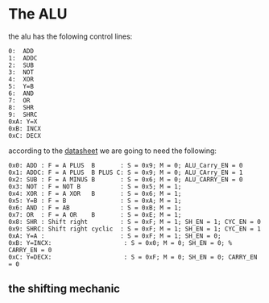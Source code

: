 # The ALU

the alu has the folowing control lines:

```text
0:  ADD
1:  ADDC
2:  SUB
3:  NOT
4:  XOR
5:  Y=B
6:  AND
7:  OR
8:  SHR
9:  SHRC
0xA: Y=X
0xB: INCX
0xC: DECX
```

according to the [datasheet](/Datasheets/74181.pdf) we are going to need the following:

```text
0x0: ADD : F = A PLUS  B       : S = 0x9; M = 0; ALU_Carry_EN = 0
0x1: ADDC: F = A PLUS  B PLUS C: S = 0x9; M = 0; ALU_CArry_EN = 1
0x2: SUB : F = A MINUS B       : S = 0x6; M = 0; ALU_CARRY_EN = 0
0x3: NOT : F = NOT B           : S = 0x5; M = 1;
0x4: XOR : F = A XOR   B       : S = 0x6; M = 1;
0x5: Y=B : F = B               : S = 0xA; M = 1;
0x6: AND : F = AB              : S = 0xB; M = 1;
0x7: OR  : F = A OR    B       : S = 0xE; M = 1;
0x8: SHR : Shift right         : S = 0xF; M = 1; SH_EN = 1; CYC_EN = 0
0x9: SHRC: Shift right cyclic  : S = 0xF; M = 1; SH_EN = 1; CYC_EN = 1
0xA: Y=A :                     : S = 0xF; M = 1; SH_EN = 0;
0xB: Y=INCX:                    : S = 0x0; M = 0; SH_EN = 0; %  CARRY_EN = 0 
0xC: Y=DECX:                    : S = 0xF; M = 0; SH_EN = 0; CARRY_EN = 0
```

## the shifting mechanic
